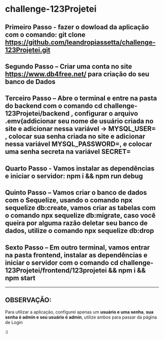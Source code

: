# challenge-123Projetei

## Primeiro Passo - fazer o dowload da aplicação com o comando: git clone https://github.com/leandropiassetta/challenge-123Projetei.git

## Segundo Passo – Criar uma conta no site https://www.db4free.net/ para criação do seu banco de Dados

## Terceiro Passo – Abre o terminal e entre na pasta do backend com o  comando cd challenge-123Projetei/backend , configurar o arquivo .emv(addicionar seu nome de usuário criada no site e adicionar nessa variável -> MYSQL_USER= , colocar sua senha criada no site e adicionar nessa variável MYSQL_PASSWORD=, e colocar uma senha secreta na variável SECRET=

## Quarto Passo -  Vamos instalar as dependências e iniciar o servidor: npm i && npm run debug

## Quinto Passo – Vamos criar o banco de dados com o Sequelize, usando o comando npx sequelize db:create, vamos criar as tabelas com o comando npx sequelize db:migrate, caso você queira por alguma razão deletar  seu banco de dados, utilize o comando npx sequelize db:drop

## Sexto Passo –  Em outro terminal, vamos entrar na pasta frontend, instalar as dependências e iniciar o servidor com o comando cd challenge-123Projetei/frontend/123projetei && npm i && npm start

-------------------------------------------------------------------------------------------------------------------------------------------------------------
## OBSERVAÇÃO:

Para utilizar a aplicação, configurei apenas um <b>usuário e uma senha</b>, <b>sua senha é admin e seu usuário é admin</b>, utilize ambos para passar da página de Login

:)
